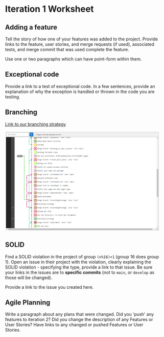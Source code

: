 Iteration 1 Worksheet
=====================

Adding a feature
-----------------

Tell the story of how one of your features was added to the project.
Provide links to the
feature, user stories, and merge requests (if used), associated tests, and merge commit
that was used complete the feature.

Use one or two paragraphs which can have point-form within them.

Exceptional code
----------------

Provide a link to a test of exceptional code. In a few sentences,
provide an explanation of why the exception is handled or thrown
in the code you are testing.

Branching
----------

[Link to our branching strategy](Iteration1_documents/branching_strategy.md)

![Branching strategy screenshot](Iteration1_documents/BranchingStrategyPic.png)

SOLID
-----

Find a SOLID violation in the project of group `(n%16)+1` (group 16 does group 1).
Open an issue in their project with the violation,
clearly explaining the SOLID violation - specifying the type, provide a link to that issue. Be sure
your links in the issues are to **specific commits** (not to `main`, or `develop` as those will be changed).

Provide a link to the issue you created here.

Agile Planning
--------------

Write a paragraph about any plans that were changed. Did you
'push' any features to iteration 2? Did you change the description
of any Features or User Stories? Have links to any changed or pushed Features
or User Stories.

